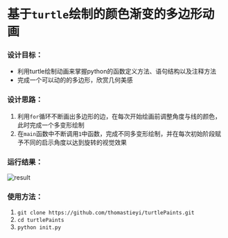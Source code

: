# 基于`turtle`绘制的颜色渐变的多边形动画


### 设计目标：
* 利用turtle绘制动画来掌握python的函数定义方法、语句结构以及注释方法
* 完成一个可以动的的多边形，欣赏几何美感

### 设计思路：
1. 利用`for`循环不断画出多边形的边，在每次开始绘画前调整角度与线的颜色，此时完成一个多变形绘制
2. 在`main`函数中不断调用`1`中函数，完成不同多变形绘制，并在每次初始阶段赋予不同的启示角度以达到旋转的视觉效果

### 运行结果：

![result](https://meiri-img.oss-cn-beijing.aliyuncs.com/sss.gif)


### 使用方法：
1. `git clone https://github.com/thomastieyi/turtlePaints.git`
2. `cd turtlePaints`
3. `python init.py`
